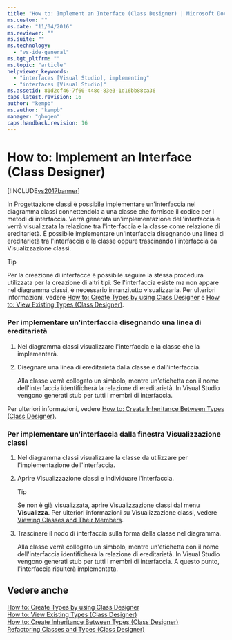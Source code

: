 ```yaml
---
title: "How to: Implement an Interface (Class Designer) | Microsoft Docs"
ms.custom: ""
ms.date: "11/04/2016"
ms.reviewer: ""
ms.suite: ""
ms.technology: 
  - "vs-ide-general"
ms.tgt_pltfrm: ""
ms.topic: "article"
helpviewer_keywords: 
  - "interfaces [Visual Studio], implementing"
  - "interfaces [Visual Studio]"
ms.assetid: 81d2cf46-7f60-448c-83e3-1d16bb88ca36
caps.latest.revision: 16
author: "kempb"
ms.author: "kempb"
manager: "ghogen"
caps.handback.revision: 16
---
```

# How to: Implement an Interface (Class Designer)
[!INCLUDE[vs2017banner](../code-quality/includes/vs2017banner.md)]

In Progettazione classi è possibile implementare un'interfaccia nel diagramma classi connettendola a una classe che fornisce il codice per i metodi di interfaccia.  Verrà generata un'implementazione dell'interfaccia e verrà visualizzata la relazione tra l'interfaccia e la classe come relazione di ereditarietà.  È possibile implementare un'interfaccia disegnando una linea di ereditarietà tra l'interfaccia e la classe oppure trascinando l'interfaccia da Visualizzazione classi.  
  
> [!TIP]
>  Per la creazione di interfacce è possibile seguire la stessa procedura utilizzata per la creazione di altri tipi.  Se l'interfaccia esiste ma non appare nel diagramma classi, è necessario innanzitutto visualizzarla.  Per ulteriori informazioni, vedere [How to: Create Types by using Class Designer](../ide/how-to-create-types-by-using-class-designer.md) e [How to: View Existing Types \(Class Designer\)](../Topic/How%20to:%20View%20Existing%20Types%20\(Class%20Designer\).md).  
  
### Per implementare un'interfaccia disegnando una linea di ereditarietà  
  
1.  Nel diagramma classi visualizzare l'interfaccia e la classe che la implementerà.  
  
2.  Disegnare una linea di ereditarietà dalla classe e dall'interfaccia.  
  
     Alla classe verrà collegato un simbolo, mentre un'etichetta con il nome dell'interfaccia identificherà la relazione di ereditarietà.  In Visual Studio vengono generati stub per tutti i membri di interfaccia.  
  
 Per ulteriori informazioni, vedere [How to: Create Inheritance Between Types \(Class Designer\)](../ide/how-to-create-inheritance-between-types-class-designer.md).  
  
### Per implementare un'interfaccia dalla finestra Visualizzazione classi  
  
1.  Nel diagramma classi visualizzare la classe da utilizzare per l'implementazione dell'interfaccia.  
  
2.  Aprire Visualizzazione classi e individuare l'interfaccia.  
  
    > [!TIP]
    >  Se non è già visualizzata, aprire Visualizzazione classi dal menu **Visualizza**.  Per ulteriori informazioni su Visualizzazione classi, vedere [Viewing Classes and Their Members](http://msdn.microsoft.com/it-it/71e9e8f3-261a-4e0c-87bf-5ec48b8bf333).  
  
3.  Trascinare il nodo di interfaccia sulla forma della classe nel diagramma.  
  
     Alla classe verrà collegato un simbolo, mentre un'etichetta con il nome dell'interfaccia identificherà la relazione di ereditarietà.  In Visual Studio vengono generati stub per tutti i membri di interfaccia. A questo punto, l'interfaccia risulterà implementata.  
  
## Vedere anche  
 [How to: Create Types by using Class Designer](../ide/how-to-create-types-by-using-class-designer.md)   
 [How to: View Existing Types \(Class Designer\)](../Topic/How%20to:%20View%20Existing%20Types%20\(Class%20Designer\).md)   
 [How to: Create Inheritance Between Types \(Class Designer\)](../ide/how-to-create-inheritance-between-types-class-designer.md)   
 [Refactoring Classes and Types \(Class Designer\)](../ide/refactoring-classes-and-types-class-designer.md)